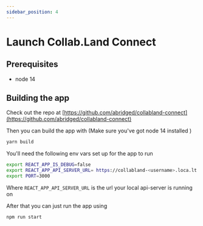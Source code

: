 ```yaml
---
sidebar_position: 4
---
```


# Launch Collab.Land Connect

## Prerequisites 
 - node 14

## Building the app
 Check out the repo at [https://github.com/abridged/collabland-connect](https://github.com/abridged/collabland-connect)

Then you can build the app with (Make sure you've got node 14 installed )
```bash
yarn build
```
You'll need the following env vars set up for the app to run

 ```bash
export REACT_APP_IS_DEBUG=false
export REACT_APP_API_SERVER_URL= https://collabland-<username>.loca.lt
export PORT=3000
```
Where `REACT_APP_API_SERVER_URL` is the url your local api-server is running on

After that you can just run the app using
```bash
npm run start
 ```